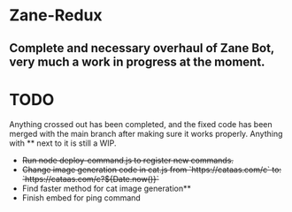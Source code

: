 # Zane-Redux

<h2>Complete and necessary overhaul of Zane Bot, very much a work in progress at the moment.</h2>

# TODO
Anything crossed out has been completed, and the fixed code has been merged with the main branch after making sure it works properly.
Anything with ** next to it is still a WIP.

<ul>
  <li><s>Run node deploy-command.js to register new commands.</s></li>
  <li><s>Change image generation code in cat.js from `https://cataas.com/c` to: `https://cataas.com/c?${Date.now()}`</s></li>
  <li>Find faster method for cat image generation**</li>
  <li>Finish embed for ping command</li>
</ul>
